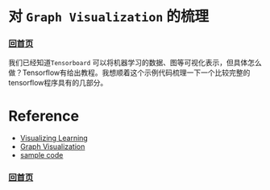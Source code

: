 # 对 `Graph Visualization` 的梳理

### [回首页](../README.md)

我们已经知道`Tensorboard` 可以将机器学习的数据、图等可视化表示，但具体怎么做？Tensorflow有给出教程。我想顺着这个示例代码梳理一下一个比较完整的tensorflow程序具有的几部分。

# Reference
- [Visualizing Learning](https://www.tensorflow.org/get_started/summaries_and_tensorboard?hl=zh-cn)
- [Graph Visualization]()
- [sample code](https://github.com/tensorflow/tensorflow/blob/r1.4/tensorflow/examples/tutorials/mnist/mnist_with_summaries.py)

### [回首页](../README.md)
